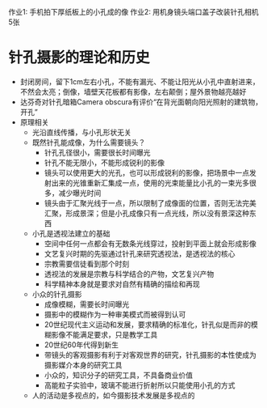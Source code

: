 作业1: 手机拍下厚纸板上的小孔成的像
作业2: 用机身镜头端口盖子改装针孔相机 5张

# 针孔摄影的理论和历史

- 封闭房间，留下1cm左右小孔，不能有漏光、不能让阳光从小孔中直射进来，不然会太亮；倒像，墙壁天花板都有影像，左右颠倒；屋外景物越亮越好
- 达芬奇对针孔暗箱Camera obscura有评价“在背光面朝向阳光照射的建筑物，开孔”
- 原理相关
    - 光沿直线传播，与小孔形状无关
    - 既然针孔能成像，为什么需要镜头？
        - 针孔孔径很小，需要很长时间曝光
        - 针孔不能无限小，不能形成锐利的影像
        - 镜头可以使用更大的光孔，也可以形成锐利的影像，把场景中一点发射出来的光锥重新汇集成一点，使用的光束能量比小孔的一束光多很多，减少曝光时间
        - 镜头由于汇聚光线于一点，所以限制了成像面的位置，否则无法完美汇聚，形成景深；但是小孔成像只有一点光线，所以没有景深这种东西
    - 小孔是透视法建立的基础
        - 空间中任何一点都会有无数条光线穿过，投射到平面上就会形成影像
        - 文艺复兴时期的先驱通过针孔来研究透视法，是透视法的核心
        - 宗教需要信徒看到那个时刻
        - 透视法的发展是宗教与科学结合的产物，文艺复兴产物
        - 科学精神本身就是要求对自然有精确的描绘和再现
    - 小众的针孔摄影
        - 成像模糊，需要长时间曝光
        - 摄影中的模糊作为一种审美模式而被得到认可
        - 20世纪现代主义运动和发展，要求精确的标准化，针孔似是而非的模糊影像不能满足要求，只是教学工具
        - 20世纪60年代得到新生
        - 带镜头的客观摄影有利于对客观世界的研究，针孔摄影的本性使成为摄影媒介本身的研究工具
        - 小众的，知识分子的研究工具，不具备商业价值
        - 高能粒子实验中，玻璃不能进行折射所以只能使用小孔的方式
    - 人的活动是多视点的，如今摄影技术发展是多视点的